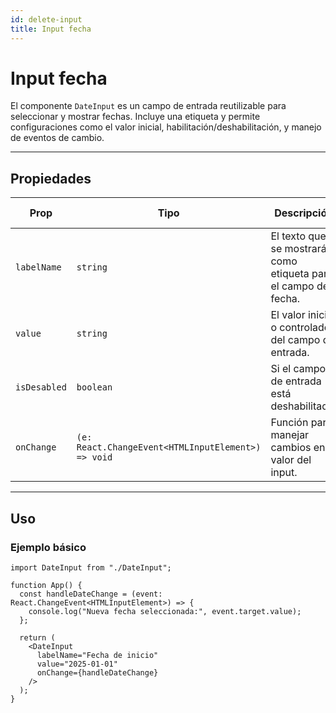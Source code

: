 ```yaml
---
id: delete-input
title: Input fecha
---
```


# Input fecha

El componente `DateInput` es un campo de entrada reutilizable para seleccionar y mostrar fechas. Incluye una etiqueta y permite configuraciones como el valor inicial, habilitación/deshabilitación, y manejo de eventos de cambio.

---

## Propiedades

| Prop         | Tipo                                               | Descripción                                                    | Requerido | Valor Predeterminado |
| ------------ | -------------------------------------------------- | -------------------------------------------------------------- | --------- | -------------------- |
| `labelName`  | `string`                                           | El texto que se mostrará como etiqueta para el campo de fecha. | Sí        | -                    |
| `value`      | `string`                                           | El valor inicial o controlado del campo de entrada.            | No        | `""`                 |
| `isDesabled` | `boolean`                                          | Si el campo de entrada está deshabilitado.                     | No        | `false`              |
| `onChange`   | `(e: React.ChangeEvent<HTMLInputElement>) => void` | Función para manejar cambios en el valor del input.            | No        | `undefined`          |

---

## **Uso**

### **Ejemplo básico**

```tsx
import DateInput from "./DateInput";

function App() {
  const handleDateChange = (event: React.ChangeEvent<HTMLInputElement>) => {
    console.log("Nueva fecha seleccionada:", event.target.value);
  };

  return (
    <DateInput
      labelName="Fecha de inicio"
      value="2025-01-01"
      onChange={handleDateChange}
    />
  );
}
```
